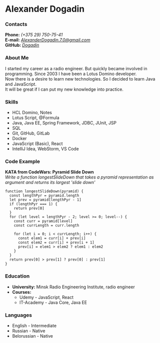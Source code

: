 # Alexander Dogadin

### Contacts

**Phone:** *(+375 29) 750-75-41*\
**E-mail:** *AlexanderDogadin.7.0@gmail.com*\
**GitHub:** [*Dogadin*](https://Dogadin.github.io/rsschool-cv/cv)

### About Me

I started my career as a radio engineer.
But quickly became involved in programming. Since 2003 I have been a Lotus Domino developer.\
Now there is a desire to learn new technologies. So I decided to learn Java and JavaScript.\
It will be great if I can put my new knowledge into practice.

### Skills

+ HCL Domino, Notes
+ Lotus Script, @Formula
+ Java, Java EE, Spring Framework, JDBC, JUnit, JSP
+ SQL
+ Git, GitHub, GitLab
+ Docker
+ JavaScript (Basic), React
+ IntelliJ Idea, WebStorm, VS Code

### Code Example
**KATA from CodeWars: Pyramid Slide Down**\
*Write a function longestSlideDown that takes a pyramid representation as argument and returns its largest 'slide down'*

```
function longestSlideDown(pyramid) {
  const lengthPyr = pyramid.length
  let prev = pyramid[lengthPyr - 1]
  if (lengthPyr === 1) {
    return prev[0]
  }
  for (let level = lengthPyr - 2; level >= 0; level--) {
    const curr = pyramid[level]
    const currLength = curr.length

    for (let i = 0; i < currLength; i++) {
      const elem1 = curr[i] + prev[i]
      const elem2 = curr[i] + prev[i + 1]
      prev[i] = elem1 > elem2 ? elem1 : elem2
    }
  }
  return prev[0] > prev[1] ? prev[0] : prev[1]
}
```
### Education

+ **University:** Minsk Radio Engineering Institute, radio engineer
+ **Courses:**
    + Udemy - JavaScript, React
    + IT-Academy - Java Core, Java EE

### Languages

+ English - Intermediate
+ Russian - Native
+ Belorussian - Native